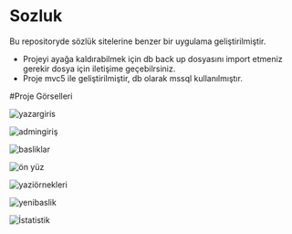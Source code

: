# Sozluk
Bu repositoryde sözlük sitelerine benzer bir uygulama geliştirilmiştir.
* Projeyi ayağa kaldırabilmek için db back up dosyasını import etmeniz gerekir dosya için iletişime geçebilrsiniz.
* Proje mvc5 ile geliştirilmiştir, db olarak mssql kullanılmıştır.

#Proje Görselleri

![yazargiris](https://user-images.githubusercontent.com/33198774/145690492-8c4ab7e2-a230-4347-8ec1-e2e688ee941f.png)

![admingiriş](https://user-images.githubusercontent.com/33198774/145690494-f8c6a3f7-6fbb-4ebd-9ec9-b7328219006c.png)

![basliklar](https://user-images.githubusercontent.com/33198774/145690488-e5f9af35-3df2-4ebe-a065-e401b30e88cd.png)

![ön yüz](https://user-images.githubusercontent.com/33198774/145690497-8076a5e1-55af-4890-99c9-af1eab2764ee.png)

![yaziörnekleri](https://user-images.githubusercontent.com/33198774/145690498-f7488a94-d8f3-49c4-a420-c597c03aaa4c.png)

![yenibaslik](https://user-images.githubusercontent.com/33198774/145690502-d51ba5a6-5839-4b4d-8ec0-012869b3a7ea.png)

![İstatistik](https://user-images.githubusercontent.com/33198774/145690508-fa94a7b4-e84e-4e6b-92fb-b32843d68183.png)

